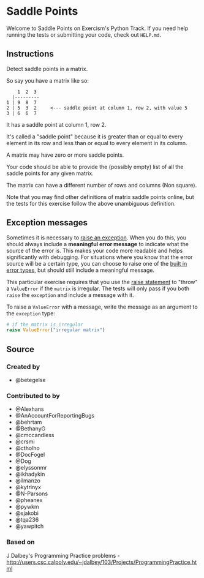 # Saddle Points

Welcome to Saddle Points on Exercism's Python Track.
If you need help running the tests or submitting your code, check out `HELP.md`.

## Instructions

Detect saddle points in a matrix.

So say you have a matrix like so:

```text
    1  2  3
  |---------
1 | 9  8  7
2 | 5  3  2     <--- saddle point at column 1, row 2, with value 5
3 | 6  6  7
```

It has a saddle point at column 1, row 2.

It's called a "saddle point" because it is greater than or equal to
every element in its row and less than or equal to every element in
its column.

A matrix may have zero or more saddle points.

Your code should be able to provide the (possibly empty) list of all the
saddle points for any given matrix.

The matrix can have a different number of rows and columns (Non square).

Note that you may find other definitions of matrix saddle points online,
but the tests for this exercise follow the above unambiguous definition.

## Exception messages

Sometimes it is necessary to [raise an exception](https://docs.python.org/3/tutorial/errors.html#raising-exceptions). When you do this, you should always include a **meaningful error message** to indicate what the source of the error is. This makes your code more readable and helps significantly with debugging. For situations where you know that the error source will be a certain type, you can choose to raise one of the [built in error types](https://docs.python.org/3/library/exceptions.html#base-classes), but should still include a meaningful message.

This particular exercise requires that you use the [raise statement](https://docs.python.org/3/reference/simple_stmts.html#the-raise-statement) to "throw" a `ValueError` if the `matrix` is irregular. The tests will only pass if you both `raise` the `exception` and include a message with it.

To raise a `ValueError` with a message, write the message as an argument to the `exception` type:

```python
# if the matrix is irregular
raise ValueError("irregular matrix")
```

## Source

### Created by

- @betegelse

### Contributed to by

- @Alexhans
- @AnAccountForReportingBugs
- @behrtam
- @BethanyG
- @cmccandless
- @crsmi
- @ctholho
- @DocFogel
- @Dog
- @elyssonmr
- @ikhadykin
- @ilmanzo
- @kytrinyx
- @N-Parsons
- @pheanex
- @pywkm
- @sjakobi
- @tqa236
- @yawpitch

### Based on

J Dalbey's Programming Practice problems - http://users.csc.calpoly.edu/~jdalbey/103/Projects/ProgrammingPractice.html